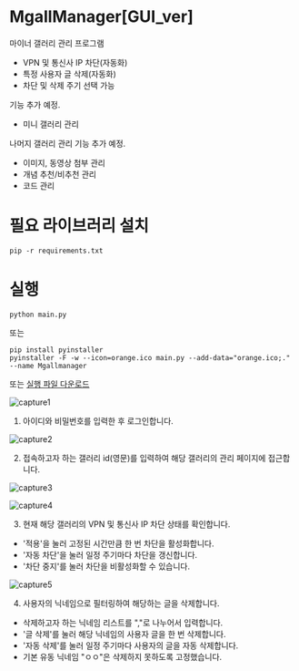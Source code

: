 # MgallManager[GUI_ver]

마이너 갤러리 관리 프로그램

-  VPN 및 통신사 IP 차단(자동화)
-  특정 사용자 글 삭제(자동화)
-  차단 및 삭제 주기 선택 가능

기능 추가 예정.

- 미니 갤러리 관리

나머지 갤러리 관리 기능 추가 예정.

- 이미지, 동영상 첨부 관리
- 개념 추천/비추천 관리
- 코드 관리

# 필요 라이브러리 설치
```
pip -r requirements.txt
```

# 실행
```
python main.py
```
또는
```
pip install pyinstaller
pyinstaller -F -w --icon=orange.ico main.py --add-data="orange.ico;." --name Mgallmanager
```
또는 [실행 파일 다운로드](https://github.com/Gloriel621/MgallManager/releases)

![capture1](https://user-images.githubusercontent.com/65398406/147065794-668d8f6c-96f5-49fa-9d7f-7e44e970cdca.png)

1. 아이디와 비밀번호를 입력한 후 로그인합니다.

![capture2](https://user-images.githubusercontent.com/65398406/147081608-02d525ae-1885-483f-80d1-395962b82c50.png)

2. 접속하고자 하는 갤러리 id(영문)를 입력하여 해당 갤러리의 관리 페이지에 접근합니다.

![capture3](https://user-images.githubusercontent.com/65398406/147081646-fa29ec14-3dea-4676-a1cd-a355edf9f08c.png)

![capture4](https://user-images.githubusercontent.com/65398406/147081651-c215dd99-7ca3-4ad4-9a0e-517ee2ddbc24.png)

3. 현재 해당 갤러리의 VPN  및 통신사 IP 차단 상태를 확인합니다.
- '적용'을 눌러 고정된 시간만큼 한 번 차단을 활성화합니다.
- '자동 차단'을 눌러 일정 주기마다 차단을 갱신합니다.
- '차단 중지'를 눌러 차단을 비활성화할 수 있습니다.

![capture5](https://user-images.githubusercontent.com/65398406/147081654-fa559c75-f8b2-4c65-860d-37bd2cae2f85.png)

4. 사용자의 닉네임으로 필터링하여 해당하는 글을 삭제합니다.
- 삭제하고자 하는 닉네임 리스트를 ","로 나누어서 입력합니다.
- '글 삭제'를 눌러 해당 닉네임의 사용자 글을 한 번 삭제합니다.
- '자동 삭제'를 눌러 일정 주기마다 사용자의 글을 자동 삭제합니다.
- 기본 유동 닉네임 "ㅇㅇ"은 삭제하지 못하도록 고정했습니다.
